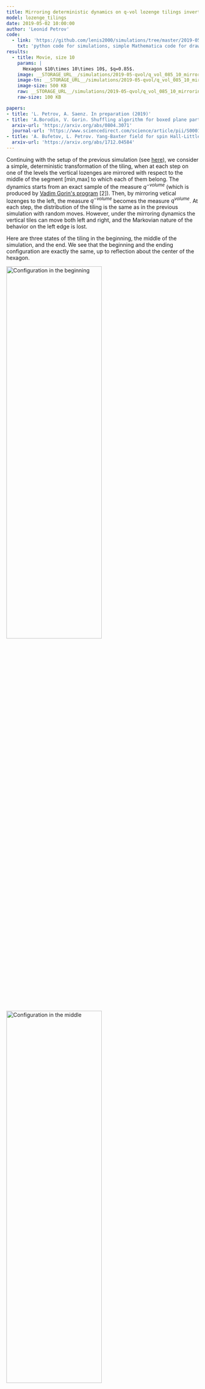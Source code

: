 ```yaml
---
title: Mirroring deterministic dynamics on q-vol lozenge tilings inverting the parameter q
model: lozenge_tilings
date: 2019-05-02 10:00:00
author: 'Leonid Petrov'
code:
  - link: 'https://github.com/lenis2000/simulations/tree/master/2019-05-01-qvol-sampler'
    txt: 'python code for simulations, simple Mathematica code for drawing'
results:
  - title: Movie, size 10
    params: |
      Hexagon $10\times 10\times 10$, $q=0.85$. 
    image: __STORAGE_URL__/simulations/2019-05-qvol/q_vol_085_10_mirroring.m4v
    image-tn: __STORAGE_URL__/simulations/2019-05-qvol/q_vol_085_10_mirroring_middle.png
    image-size: 500 KB
    raw: __STORAGE_URL__/simulations/2019-05-qvol/q_vol_085_10_mirroring.txt
    raw-size: 100 KB

papers:
- title: 'L. Petrov, A. Saenz. In preparation (2019)'
- title: 'A.Borodin, V. Gorin. Shuffling algorithm for boxed plane partitions. Advances in Mathematics, <b>220</b> (6) (2009). 1739-1770,'
  arxiv-url: 'https://arxiv.org/abs/0804.3071'
  journal-url: 'https://www.sciencedirect.com/science/article/pii/S0001870808003253'
- title: 'A. Bufetov, L. Petrov. Yang-Baxter field for spin Hall-Littlewood symmetric functions (2017)'
  arxiv-url: 'https://arxiv.org/abs/1712.04584'
---
```


Continuing with the setup of 
the previous simulation (see [here]({{site.url}}/simulations/2019-04-30-qvol/)),
we consider a simple, deterministic transformation of the 
tiling, when at each step on one of the levels the vertical lozenges are 
mirrored with respect to the middle of the segment [min,max] to which each of them belong.
The dynamics starts from an exact sample of the measure $q^{-volume}$
(which is produced by <a href="https://www.mccme.ru/~vadicgor/research.html">Vadim Gorin's program</a> [2]).
Then, by mirroring vetical lozenges to the left, the measure $q^{-volume}$ becomes the 
measure $q^{volume}$. 
At each step, the distribution of the tiling is the same 
as in the previous simulation with random moves. 
However, under the mirroring dynamics the vertical tiles can move both 
left and right, and the Markovian nature of the behavior on the left edge is lost.

Here are three states of the tiling in the beginning, the middle of the simulation, and the end.
We see that the beginning and the ending configuration are exactly the same, up to reflection about the center of the hexagon.

<img src="{{site.storage_url}}/simulations/2019-05-qvol/q_vol_085_10_mirroring_begin.png" alt="Configuration in the beginning" style="width:50%;min-width:500px">

<img src="{{site.storage_url}}/simulations/2019-05-qvol/q_vol_085_10_mirroring_middle.png" alt="Configuration in the middle" style="width:50%;min-width:500px">

<img src="{{site.storage_url}}/simulations/2019-05-qvol/q_vol_085_10_mirroring_end.png" alt="Configuration in the end" style="width:50%;min-width:500px">

### Data file format

The data file is a list of lists of lists in Mathematica-readable format, of the form
$$\{ \lambda(1),\lambda(2),\ldots,\lambda(T) \},$$
where each $\lambda(t)$ is a list of weakly interlacing 
integer coordinates of the form
$$\{ \{ 47 \},\{ 50,47 \} , \{ 50,49,47 \} ,\ldots, \} .$$
Here $t$ is the time variable.
The simulation data can be "coarse" in larger tilings, or 
finer with every step of the Markov chain recorded.
